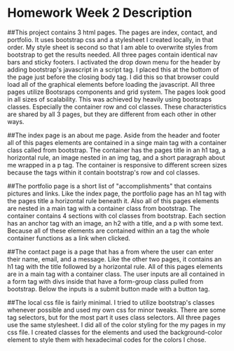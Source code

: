 # Homework Week 2 Description

##This project contains 3 html pages.  The pages are index, contact, and portfolio.  It uses bootstrap css and a stylesheet I created locally, in that order.  My style sheet is second so that I am able to overwrite styles from bootstrap to get the results needed.  All three pages contain identical nav bars and sticky footers.  I activated the drop down menu for the header by adding bootstrap's javascript in a script tag.  I placed this at the bottom of the page just before the closing body tag.  I did this so that browser could load all of the graphical elements before loading the javascript.  All three pages utilize Bootsraps components and grid system.  The pages look good in all sizes of scalability.  This was achieved by heavily using bootsraps classes.  Especially the container row and col classes.  These characteristics are shared by all 3 pages, but they are different from each other in other ways.

##The index page is an about me page.  Aside from the header and footer all of this pages elements are contained in a singe main tag with a container class called from bootstrap. 
The container has the pages title in an h1 tag, a horizontal rule, an image nested in an img tag, and a short paragraph about me wrapped in a p tag.  The container is responsive to different screen sizes because the tags within it contain bootstrap's row and col classes.

##The portfolio page is a short list of "accomplishments" that contains pictures and links.  Like the index page, the portfolio page has an h1 tag with the pages title a horizontal rule beneath it.  Also all of this pages elements are nested in a main tag with a container class from bootstrap.  The container contains 4 sections with col classes from bootstrap.  Each section has an anchor tag with an image, an h2 with a title, and a p with some text.  Because all of these elements are contained within an a tag the whole container functions as a link when clicked.

##The contact page is a page that has a from where the user can enter their name, email, and a message.  Like the other two pages, it contains an h1 tag with the title followed by a horizontal rule.  All of this pages elements are in a main tag with a container class.  The user inputs are all contained in a form tag with divs inside that have a form-group class pulled from bootstrap.  Below the inputs is a submit button made with a button tag.

##The local css file is fairly minimal.  I tried to utilize bootstrap's classes whenever possible and used my own css for minor tweaks.  There are some tag selectors, but for the most part it uses class selectors.  All three pages use the same stylesheet.  I did all of the color styling for the my pages in my css file.  I created classes for the elements and used the background-color element to style them with hexadecimal codes for the colors I chose. 